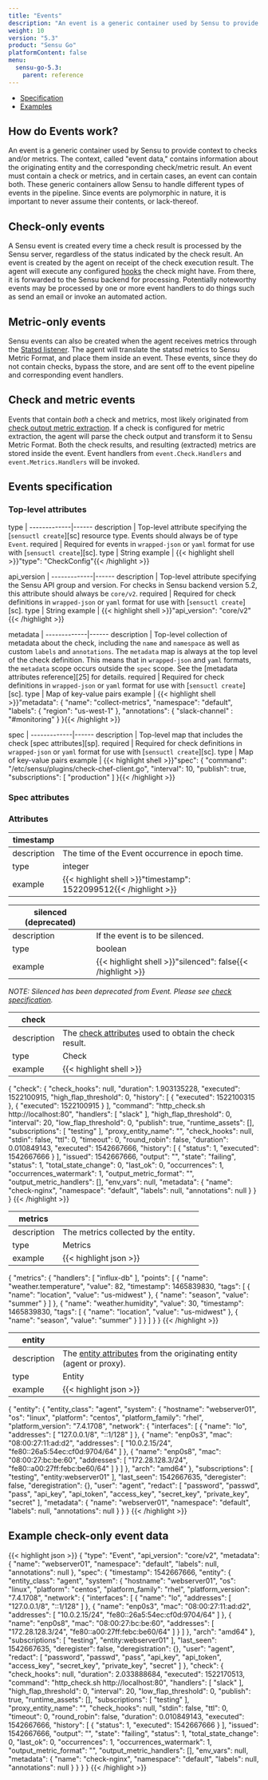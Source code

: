 ```yaml
---
title: "Events"
description: "An event is a generic container used by Sensu to provide context for checks and metrics. You can use events to represent the state of your infrastructure and create automated monitoring workflows. Read the reference doc to learn about events."
weight: 10
version: "5.3"
product: "Sensu Go"
platformContent: false
menu:
  sensu-go-5.3:
    parent: reference
---
```


- [Specification](#events-specification)
- [Examples](#example-check-only-event-data)

## How do Events work?

An event is a generic container used by Sensu to provide context to checks
and/or metrics. The context, called "event data," contains information about the
originating entity and the corresponding check/metric result. An event must
contain a check or metrics, and in certain cases, an event can contain both.
These generic containers allow Sensu to handle different types of events in the
pipeline. Since events are polymorphic in nature, it is important to never
assume their contents, or lack-thereof.

## Check-only events

A Sensu event is created every time a check result is processed by the Sensu
server, regardless of the status indicated by the check result. An event is
created by the agent on receipt of the check execution result. The agent will
execute any configured [hooks][4] the check might have. From there, it is
forwarded to the Sensu backend for processing. Potentially noteworthy events may
be processed by one or more event handlers to do things such as send an email or
invoke an automated action.

## Metric-only events

Sensu events can also be created when the agent receives metrics through the
[Statsd listener][5]. The agent will translate the statsd metrics to Sensu
Metric Format, and place them inside an event. These events, since they do not
contain checks, bypass the store, and are sent off to the event pipeline and
corresponding event handlers.

## Check and metric events

Events that contain _both_ a check and metrics, most likely originated from
[check output metric extraction][6]. If a check is configured for metric
extraction, the agent will parse the check output and transform it to Sensu
Metric Format. Both the check results, and resulting (extracted) metrics are
stored inside the event. Event handlers from `event.Check.Handlers` and
`event.Metrics.Handlers` will be invoked.

## Events specification

### Top-level attributes

type         | 
-------------|------
description  | Top-level attribute specifying the [`sensuctl create`][sc] resource type. Events should always be of type `Event`.
required     | Required for events in `wrapped-json` or `yaml` format for use with [`sensuctl create`][sc].
type         | String
example      | {{< highlight shell >}}"type": "CheckConfig"{{< /highlight >}}

api_version  | 
-------------|------
description  | Top-level attribute specifying the Sensu API group and version. For checks in Sensu backend version 5.2, this attribute should always be `core/v2`.
required     | Required for check definitions in `wrapped-json` or `yaml` format for use with [`sensuctl create`][sc].
type         | String
example      | {{< highlight shell >}}"api_version": "core/v2"{{< /highlight >}}

metadata     | 
-------------|------
description  | Top-level collection of metadata about the check, including the `name` and `namespace` as well as custom `labels` and `annotations`. The `metadata` map is always at the top level of the check definition. This means that in `wrapped-json` and `yaml` formats, the `metadata` scope occurs outside the `spec` scope.  See the [metadata attributes reference][25] for details.
required     | Required for check definitions in `wrapped-json` or `yaml` format for use with [`sensuctl create`][sc].
type         | Map of key-value pairs
example      | {{< highlight shell >}}"metadata": {
  "name": "collect-metrics",
  "namespace": "default",
  "labels": {
    "region": "us-west-1"
  },
  "annotations": {
    "slack-channel" : "#monitoring"
  }
}{{< /highlight >}}

spec         | 
-------------|------
description  | Top-level map that includes the check [spec attributes][sp].
required     | Required for check definitions in `wrapped-json` or `yaml` format for use with [`sensuctl create`][sc].
type         | Map of key-value pairs
example      | {{< highlight shell >}}"spec": {
  "command": "/etc/sensu/plugins/check-chef-client.go",
  "interval": 10,
  "publish": true,
  "subscriptions": [
    "production"
  ]
}{{< /highlight >}}

### Spec attributes



























### Attributes





















|timestamp   |      |
-------------|------
description  | The time of the Event occurrence in epoch time.
type         | integer
example      | {{< highlight shell >}}"timestamp": 1522099512{{< /highlight >}}

|silenced (deprecated)    |      |
-------------|------
description  | If the event is to be silenced.
type         | boolean
example      | {{< highlight shell >}}"silenced": false{{< /highlight >}}
_NOTE: Silenced has been deprecated from Event. Please see [check specification][7]._

|check       |      |
-------------|------
description  | The [check attributes][1] used to obtain the check result.
type         | Check
example      | {{< highlight shell >}}
{
  "check": {
    "check_hooks": null,
    "duration": 1.903135228,
    "executed": 1522100915,
    "high_flap_threshold": 0,
    "history": [
      {
        "executed": 1522100315
      },
      {
        "executed": 1522100915
      }
    ],
    "command": "http_check.sh http://localhost:80",
    "handlers": [
      "slack"
    ],
    "high_flap_threshold": 0,
    "interval": 20,
    "low_flap_threshold": 0,
    "publish": true,
    "runtime_assets": [],
    "subscriptions": [
      "testing"
    ],
    "proxy_entity_name": "",
    "check_hooks": null,
    "stdin": false,
    "ttl": 0,
    "timeout": 0,
    "round_robin": false,
    "duration": 0.010849143,
    "executed": 1542667666,
    "history": [
      {
        "status": 1,
        "executed": 1542667666
      }
    ],
    "issued": 1542667666,
    "output": "",
    "state": "failing",
    "status": 1,
    "total_state_change": 0,
    "last_ok": 0,
    "occurrences": 1,
    "occurrences_watermark": 1,
    "output_metric_format": "",
    "output_metric_handlers": [],
    "env_vars": null,
    "metadata": {
      "name": "check-nginx",
      "namespace": "default",
      "labels": null,
      "annotations": null
    }
  }
}
{{< /highlight >}}

<a name="metrics">

|metrics     |      |
-------------|------
description  | The metrics collected by the entity.
type         | Metrics
example      | {{< highlight json >}}
{
  "metrics": {
    "handlers": [
      "influx-db"
    ],
    "points": [
      {
        "name": "weather.temperature",
        "value": 82,
        "timestamp": 1465839830,
        "tags": [
          {
            "name": "location",
            "value": "us-midwest"
          },
          {
            "name": "season",
            "value": "summer"
          }
        ]
      },
      {
        "name": "weather.humidity",
        "value": 30,
        "timestamp": 1465839830,
        "tags": [
          {
            "name": "location",
            "value": "us-midwest"
          },
          {
            "name": "season",
            "value": "summer"
          }
        ]
      }
    ]
  }
}
{{< /highlight >}}

|entity      |      |
-------------|------
description  | The [entity attributes][2] from the originating entity (agent or proxy).
type         | Entity
example      | {{< highlight json >}}
{
  "entity": {
    "entity_class": "agent",
    "system": {
      "hostname": "webserver01",
      "os": "linux",
      "platform": "centos",
      "platform_family": "rhel",
      "platform_version": "7.4.1708",
      "network": {
        "interfaces": [
          {
            "name": "lo",
            "addresses": [
              "127.0.0.1/8",
              "::1/128"
            ]
          },
          {
            "name": "enp0s3",
            "mac": "08:00:27:11:ad:d2",
            "addresses": [
              "10.0.2.15/24",
              "fe80::26a5:54ec:cf0d:9704/64"
            ]
          },
          {
            "name": "enp0s8",
            "mac": "08:00:27:bc:be:60",
            "addresses": [
              "172.28.128.3/24",
              "fe80::a00:27ff:febc:be60/64"
            ]
          }
        ]
      },
      "arch": "amd64"
    },
    "subscriptions": [
      "testing",
      "entity:webserver01"
    ],
    "last_seen": 1542667635,
    "deregister": false,
    "deregistration": {},
    "user": "agent",
    "redact": [
      "password",
      "passwd",
      "pass",
      "api_key",
      "api_token",
      "access_key",
      "secret_key",
      "private_key",
      "secret"
    ],
    "metadata": {
      "name": "webserver01",
      "namespace": "default",
      "labels": null,
      "annotations": null
    }
  }
}
{{< /highlight >}}

## Example check-only event data

{{< highlight json >}}
{
  "type": "Event",
  "api_version": "core/v2",
  "metadata": {
    "name": "webserver01",
    "namespace": "default",
    "labels": null,
    "annotations": null
  },
  "spec": {
    "timestamp": 1542667666,
    "entity": {
      "entity_class": "agent",
      "system": {
        "hostname": "webserver01",
        "os": "linux",
        "platform": "centos",
        "platform_family": "rhel",
        "platform_version": "7.4.1708",
        "network": {
          "interfaces": [
            {
              "name": "lo",
              "addresses": [
                "127.0.0.1/8",
                "::1/128"
              ]
            },
            {
              "name": "enp0s3",
              "mac": "08:00:27:11:ad:d2",
              "addresses": [
                "10.0.2.15/24",
                "fe80::26a5:54ec:cf0d:9704/64"
              ]
            },
            {
              "name": "enp0s8",
              "mac": "08:00:27:bc:be:60",
              "addresses": [
                "172.28.128.3/24",
                "fe80::a00:27ff:febc:be60/64"
              ]
            }
          ]
        },
        "arch": "amd64"
      },
      "subscriptions": [
        "testing",
        "entity:webserver01"
      ],
      "last_seen": 1542667635,
      "deregister": false,
      "deregistration": {},
      "user": "agent",
      "redact": [
        "password",
        "passwd",
        "pass",
        "api_key",
        "api_token",
        "access_key",
        "secret_key",
        "private_key",
        "secret"
      ]
    },
    "check": {
      "check_hooks": null,
      "duration": 2.033888684,
      "executed": 1522170513,
      "command": "http_check.sh http://localhost:80",
      "handlers": [
        "slack"
      ],
      "high_flap_threshold": 0,
      "interval": 20,
      "low_flap_threshold": 0,
      "publish": true,
      "runtime_assets": [],
      "subscriptions": [
        "testing"
      ],
      "proxy_entity_name": "",
      "check_hooks": null,
      "stdin": false,
      "ttl": 0,
      "timeout": 0,
      "round_robin": false,
      "duration": 0.010849143,
      "executed": 1542667666,
      "history": [
        {
          "status": 1,
          "executed": 1542667666
        }
      ],
      "issued": 1542667666,
      "output": "",
      "state": "failing",
      "status": 1,
      "total_state_change": 0,
      "last_ok": 0,
      "occurrences": 1,
      "occurrences_watermark": 1,
      "output_metric_format": "",
      "output_metric_handlers": [],
      "env_vars": null,
      "metadata": {
        "name": "check-nginx",
        "namespace": "default",
        "labels": null,
        "annotations": null
      }
    }
  }
}
{{< /highlight >}}

[1]: ../checks/#check-attributes
[2]: ../entities/#entity-attributes
[3]: ../entities/
[4]: ../hooks/
[5]: ../../guides/aggregate-metrics-statsd/
[6]: ../../guides/extract-metrics-with-checks
[7]: ../checks/#check-specification
